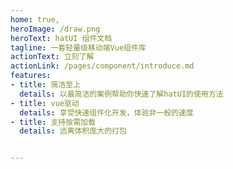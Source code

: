 ```yaml
---
home: true,
heroImage: /draw.png
heroText: hatUI 组件文档
tagline: 一套轻量级移动端Vue组件库
actionText: 立刻了解
actionLink: /pages/component/introduce.md
features:
- title: 简洁至上
  details: 以最简洁的案例帮助你快速了解hatUI的使用方法
- title: vue驱动
  details: 享受快速组件化开发，体验非一般的速度
- title: 支持按需加载
  details: 远离体积庞大的打包


---
```



